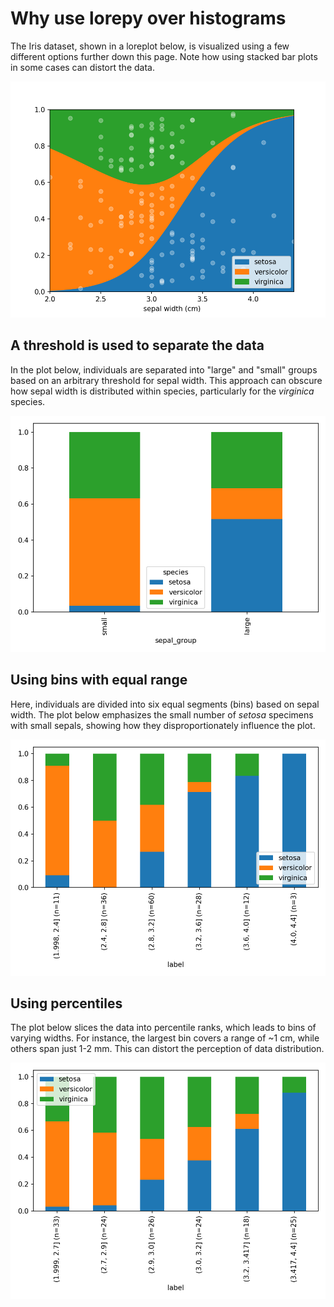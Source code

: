 # Why use lorepy over histograms

The Iris dataset, shown in a loreplot below, is visualized using a few different options further down this page. Note
how using stacked bar plots in some cases can distort the data.

![LoRePlot example on Iris Dataset](./img/loreplot.png)

## A threshold is used to separate the data

In the plot below, individuals are separated into "large" and "small" groups based on an arbitrary threshold for sepal 
width. This approach can obscure how sepal width is distributed within species, particularly for the *virginica* species.

![Iris dataset separated in two arbitrary groups](./img/threshold.png)

## Using bins with equal range

Here, individuals are divided into six equal segments (bins) based on sepal width. The plot below emphasizes the small 
number of *setosa* specimens with small sepals, showing how they disproportionately influence the plot.

![Iris dataset separated in six bins](./img/bins.png)

## Using percentiles

The plot below slices the data into percentile ranks, which leads to bins of varying widths. For instance, the largest bin 
covers a range of ~1 cm, while others span just 1-2 mm. This can distort the perception of data distribution.

![Iris dataset separated in percentiles](./img/percentiles.png)

